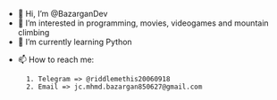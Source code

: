 - 👋 Hi, I’m @BazarganDev
- 👀 I’m interested in programming, movies, videogames and mountain climbing
- 🌱 I’m currently learning Python
<!--- - 💞️ I’m looking to collaborate on ... --->
- 📫 How to reach me:

        1. Telegram => @riddlemethis20060918
        2. Email => jc.mhmd.bazargan850627@gmail.com

<!---
BazarganDev/BazarganDev is a ✨ special ✨ repository because its `README.md` (this file) appears on your GitHub profile.
You can click the Preview link to take a look at your changes.
--->
